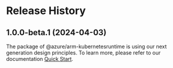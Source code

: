 # Release History
    
## 1.0.0-beta.1 (2024-04-03)

The package of @azure/arm-kubernetesruntime is using our next generation design principles. To learn more, please refer to our documentation [Quick Start](https://aka.ms/js-track2-quickstart).
